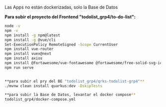 Las Apps no están dockerizadas, solo la Base de Datos

**Para subir el proyecto del Frontend "todolist_grp4/to-do-list":**

```bash
node -v
npm -v
npm install -g npm@latest
npm install -g @vue/cli
Set-ExecutionPolicy RemoteSigned -Scope CurrentUser
npm install vue-router
npm install vuex@next
npm install axios
npm install @fortawesome/vue-fontawesome @fortawesome/free-solid-svg-icons @fortawesome/fontawesome-svg-core
npm run serve

  
**para subir el pry del BE "todolist_grp4/qrks-todolist-grp4"**
./mvnw clean install quarkus:dev -DskipTests

**para subir la Base de Datos, levantar el docker compose**
todolist_grp4/docker-compose.yml
